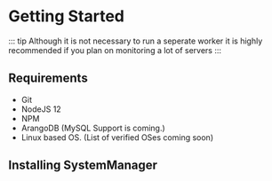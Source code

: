 # Getting Started
::: tip
Although it is not necessary to run a seperate worker it is highly recommended if you plan on monitoring a lot of servers
:::

## Requirements
- Git
- NodeJS 12
- NPM
- ArangoDB (MySQL Support is coming.)
- Linux based OS. (List of verified OSes coming soon)

## Installing SystemManager